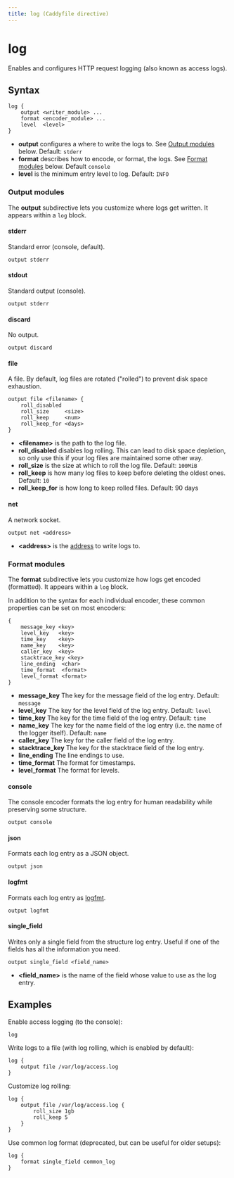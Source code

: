 ```yaml
---
title: log (Caddyfile directive)
---
```


# log

Enables and configures HTTP request logging (also known as access logs).

## Syntax

```
log {
	output <writer_module> ...
	format <encoder_module> ...
	level  <level>
}
```

- **output** configures a where to write the logs to. See [Output modules](#output-modules) below. Default: `stderr`
- **format** describes how to encode, or format, the logs. See [Format modules](#format-modules) below. Default `console`
- **level** is the minimum entry level to log. Default: `INFO`

### Output modules

The **output** subdirective lets you customize where logs get written. It appears within a `log` block.

#### stderr

Standard error (console, default).

```
output stderr
```

#### stdout

Standard output (console).

```
output stderr
```

#### discard

No output.

```
output discard
```

#### file

A file. By default, log files are rotated ("rolled") to prevent disk space exhaustion.

```
output file <filename> {
	roll_disabled
	roll_size     <size>
	roll_keep     <num>
	roll_keep_for <days>
}
```

- **&lt;filename&gt;** is the path to the log file.
- **roll_disabled** disables log rolling. This can lead to disk space depletion, so only use this if your log files are maintained some other way.
- **roll_size** is the size at which to roll the log file. Default: `100MiB`
- **roll_keep** is how many log files to keep before deleting the oldest ones. Default: `10`
- **roll_keep_for** is how long to keep rolled files. Default: 90 days


#### net

A network socket.

```
output net <address>
```

- **&lt;address&gt;** is the [address](/docs/conventions#network-addresses) to write logs to.



### Format modules

The **format** subdirective lets you customize how logs get encoded (formatted). It appears within a `log` block.

In addition to the syntax for each individual encoder, these common properties can be set on most encoders:

```
{
	message_key <key>
	level_key   <key>
	time_key    <key>
	name_key    <key>
	caller_key  <key>
	stacktrace_key <key>
	line_ending  <char>
	time_format  <format>
	level_format <format>
}
```

- **message_key** The key for the message field of the log entry. Default: `message`
- **level_key** The key for the level field of the log entry. Default: `level`
- **time_key** The key for the time field of the log entry. Default: `time`
- **name_key** The key for the name field of the log entry (i.e. the name of the logger itself). Default: `name`
- **caller_key** The key for the caller field of the log entry.
- **stacktrace_key** The key for the stacktrace field of the log entry.
- **line_ending** The line endings to use.
- **time_format** The format for timestamps.
- **level_format** The format for levels.

#### console

The console encoder formats the log entry for human readability while preserving some structure.

```
output console
```

#### json

Formats each log entry as a JSON object.

```
output json
```

#### logfmt

Formats each log entry as [logfmt](https://brandur.org/logfmt).

```
output logfmt
```

#### single_field

Writes only a single field from the structure log entry. Useful if one of the fields has all the information you need.

```
output single_field <field_name>
```

- **&lt;field_name&gt;** is the name of the field whose value to use as the log entry.







## Examples

Enable access logging (to the console):

```
log
```

Write logs to a file (with log rolling, which is enabled by default):

```
log {
	output file /var/log/access.log
}
```

Customize log rolling:

```
log {
	output file /var/log/access.log {
		roll_size 1gb
		roll_keep 5
	}
}
```

Use common log format (deprecated, but can be useful for older setups):

```
log {
	format single_field common_log
}
```
